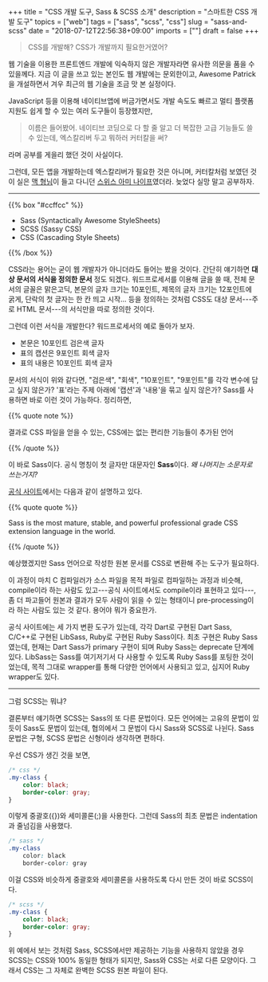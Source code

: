 +++
title = "CSS 개발 도구, Sass & SCSS 소개"
description = "스마트한 CSS 개발 도구"
topics = ["web"]
tags = ["sass", "scss", "css"]
slug = "sass-and-scss"
date = "2018-07-12T22:56:38+09:00"
imports = [""]
draft = false
+++

> CSS를 개발해? CSS가 개발까지 필요한거였어?

웹 기술을 이용한 프론트엔드 개발에 익숙하지 않은 개발자라면 유사한 의문을 품을 수 있을께다. 지금 이 글을 쓰고 있는 본인도 웹 개발에는 문외한이고, Awesome Patrick을 개설하면서 겨우 최근의 웹 기술을 조금 맛 본 실정이다. 

JavaScript 등을 이용해 네이티브앱에 버금가면서도 개발 속도도 빠르고 멀티 플랫폼 지원도 쉽게 할 수 있는 여러 도구들이 등장했지만,

> 이름은 들어봤어. 네이티브 코딩으로 다 할 줄 알고 더 복잡한 고급 기능들도 쓸 수 있는데, 엑스칼리버 두고 뭐하러 커터칼을 써?

라며 공부를 게을리 했던 것이 사실이다.

그런데, 모든 앱을 개발하는데 엑스칼리버가 필요한 것은 아니며, 커터칼처럼 보였던 것이 실은 [맥 형님](https://ko.wikipedia.org/wiki/%EB%A7%A5%EA%B0%80%EC%9D%B4%EB%B2%84)이 들고 다니던 [스위스 아미 나이프](https://namu.wiki/w/%EC%8A%A4%EC%9C%84%EC%8A%A4%20%EC%95%84%EB%AF%B8%20%EB%82%98%EC%9D%B4%ED%94%84)였더라. 늦었다 실망 말고 공부하자.

---

{{% box "#ccffcc" %}}

- Sass (Syntactically Awesome StyleSheets)
- SCSS (Sassy CSS)
- CSS (Cascading Style Sheets)

{{% /box %}}

CSS라는 용어는 굳이 웹 개발자가 아니더라도 들어는 봤을 것이다. 간단히 얘기하면 **대상 문서의 서식을 정의한 문서** 정도 되겠다. 워드프로세서를 이용해 글을 쓸 때, 전체 문서의 글꼴은 맑은고딕, 본문의 글자 크기는 10포인트, 제목의 글자 크기는 12포인트에 굵게, 단락의 첫 글자는 한 칸 띄고 시작... 등을 정의하는 것처럼 CSS도 대상 문서---주로 HTML 문서---의 서식만을 따로 정의한 것이다.

그런데 이런 서식을 개발한다? 워드프로세서의 예로 돌아가 보자.

- 본문은 10포인트 검은색 글자
- 표의 캡션은 9포인트 회색 글자
- 표의 내용은 10포인트 회색 글자

문서의 서식이 위와 같다면, "검은색", "회색", "10포인트", "9포인트"를 각각 변수에 담고 싶지 않은가? '표'라는 주제 아래에 '캡션'과 '내용'을 묶고 싶지 않은가? Sass를 사용하면 바로 이런 것이 가능하다. 정리하면,

{{% quote note %}}

결과로 CSS 파일을 얻을 수 있는, CSS에는 없는 편리한 기능들이 추가된 언어

{{% /quote %}}

이 바로 Sass이다. 공식 명칭이 첫 글자만 대문자인 **Sass**이다. *왜 나머지는 소문자로 쓰는거지?*

[공식 사이트](http://www.sass-lang.com/)에서는 다음과 같이 설명하고 있다.

{{% quote quote %}}

Sass is the most mature, stable, and powerful professional grade CSS extension language in the world.

{{% /quote %}}

예상했겠지만 Sass 언어으로 작성한 원본 문서를 CSS로 변환해 주는 도구가 필요하다.

이 과정이 마치 C 컴파일러가 소스 파일을 목적 파일로 컴파일하는 과정과 비슷해, compile이라 하는 사람도 있고---공식 사이트에서도 compile이라 표현하고 있다---, 좀 더 파고들어 원본과 결과가 모두 사람이 읽을 수 있는 형태이니 pre-processing이라 하는 사람도 있는 것 같다. 용어야 뭐가 중요한가.

공식 사이트에는 세 가지 변환 도구가 있는데, 각각 Dart로 구현된 Dart Sass, C/C++로 구현된 LibSass, Ruby로 구현된 Ruby Sass이다. 최초 구현은 Ruby Sass였는데, 현재는 Dart Sass가 primary 구현이 되며 Ruby Sass는 deprecate  단계에 있다. LibSass는 Sass를 여기저기서 다 사용할 수 있도록 Ruby Sass를 포팅한 것이었는데, 목적 그대로 wrapper를 통해 다양한 언어에서 사용되고 있고, 심지어 Ruby wrapper도 있다.

---

그럼 SCSS는 뭐냐?

결론부터 얘기하면 SCSS는 Sass의 또 다른 문법이다. 모든 언어에는 고유의 문법이 있듯이 Sass도 문법이 있는데, 협의에서 그 문법이 다시 Sass와 SCSS로 나뉜다. Sass 문법은 구형, SCSS 문법은 신형이라 생각하면 편하다.

우선 CSS가 생긴 것을 보면,

```css
/* css */
.my-class {
    color: black;
    border-color: gray;
}
```

이렇게 중괄호({})와 세미콜론(;)을 사용한다. 그런데 Sass의 최초 문법은 indentation과 줄넘김을 사용했다.

```scss
/* sass */
.my-class
	color: black
	border-color: gray
```

이걸 CSS와 비슷하게 중괄호와 세미콜론을 사용하도록 다시 만든 것이 바로 SCSS이다.

```scss
/* scss */
.my-class {
	color: black;
    border-color: gray;
}
```

위 예에서 보는 것처럼 Sass, SCSS에서만 제공하는 기능을 사용하지 않았을 경우 SCSS는 CSS와 100% 동일한 형태가 되지만, Sass와 CSS는 서로 다른 모양이다. 그래서 CSS는 그 자체로 완벽한 SCSS 원본 파일이 된다.



